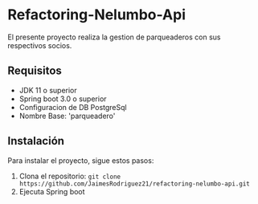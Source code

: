 # Refactoring-Nelumbo-Api

El presente proyecto realiza la gestion de parqueaderos con sus
respectivos socios.

Requisitos
----------

- JDK 11 o superior
- Spring boot 3.0 o superior
- Configuracion de DB PostgreSql
- Nombre Base: 'parqueadero'

## Instalación

Para instalar el proyecto, sigue estos pasos:
1. Clona el repositorio: `git clone https://github.com/JaimesRodriguez21/refactoring-nelumbo-api.git`
2. Ejecuta Spring boot


